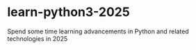 # learn-python3-2025
Spend some time learning advancements in Python and related technologies in 2025
